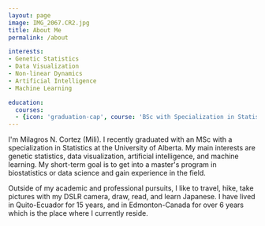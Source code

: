 ```yaml
---
layout: page
image: IMG_2067.CR2.jpg
title: About Me
permalink: /about

interests:
- Genetic Statistics
- Data Visualization
- Non-linear Dynamics
- Artificial Intelligence
- Machine Learning

education:
  courses:
  - {icon: 'graduation-cap', course: 'BSc with Specialization in Statistics',  institution: 'University of Alberta', country: 'Canada', year: '2019-2023'}
---
```


I'm Milagros N. Cortez (Mili). I recently graduated with an MSc with a specialization in Statistics at the University of Alberta. My main interests are genetic statistics, data visualization, artificial intelligence, and machine learning. My short-term goal is to get into a master's program in biostatistics or data science and gain experience in the field. 

Outside of my academic and professional pursuits, I like to travel, hike, take pictures with my DSLR camera, draw, read, and learn Japanese. I have lived in Quito-Ecuador for 15 years, and in Edmonton-Canada for over 6 years which is the place where I currently reside.
